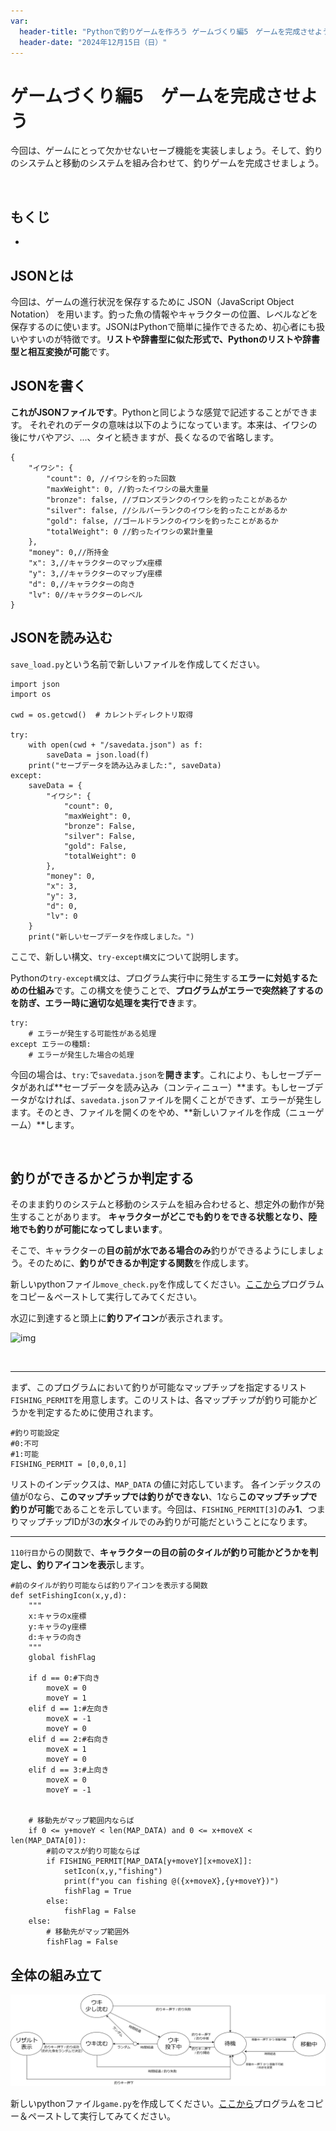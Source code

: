 ```yaml
---
var:
  header-title: "Pythonで釣りゲームを作ろう ゲームづくり編5　ゲームを完成させよう"
  header-date: "2024年12月15日（日）"
---
```


# ゲームづくり編5　ゲームを完成させよう

今回は、ゲームにとって欠かせないセーブ機能を実装しましょう。そして、釣りのシステムと移動のシステムを組み合わせて、釣りゲームを完成させましょう。

<br>

## もくじ
- [](advance05.html#)





## JSONとは

今回は、ゲームの進行状況を保存するために JSON（JavaScript Object Notation） を用います。釣った魚の情報やキャラクターの位置、レベルなどを保存するのに使います。JSONはPythonで簡単に操作できるため、初心者にも扱いやすいのが特徴です。**リストや辞書型に似た形式で、Pythonのリストや辞書型と相互変換が可能**です。

## JSONを書く

**これがJSONファイルです**。Pythonと同じような感覚で記述することができます。
それぞれのデータの意味は以下のようになっています。本来は、イワシの後にサバやアジ、...、タイと続きますが、長くなるので省略します。

```json{.numberLines startFrom=1 caption="savedata.json（解説付き）"}
{
    "イワシ": {
        "count": 0, //イワシを釣った回数
        "maxWeight": 0, //釣ったイワシの最大重量
        "bronze": false, //ブロンズランクのイワシを釣ったことがあるか
        "silver": false, //シルバーランクのイワシを釣ったことがあるか
        "gold": false, //ゴールドランクのイワシを釣ったことがあるか
        "totalWeight": 0 //釣ったイワシの累計重量
    },
    "money": 0,//所持金
    "x": 3,//キャラクターのマップx座標
    "y": 3,//キャラクターのマップy座標
    "d": 0,//キャラクターの向き
    "lv": 0//キャラクターのレベル
}
```

## JSONを読み込む

`save_load.py`という名前で新しいファイルを作成してください。

```python{.numberLines startFrom=1 caption="save_load.py"}
import json
import os

cwd = os.getcwd()  # カレントディレクトリ取得

try:
    with open(cwd + "/savedata.json") as f:
        saveData = json.load(f)
    print("セーブデータを読み込みました:", saveData)
except:
    saveData = {
        "イワシ": {
            "count": 0,
            "maxWeight": 0,
            "bronze": False,
            "silver": False,
            "gold": False,
            "totalWeight": 0
        },
        "money": 0,
        "x": 3,
        "y": 3,
        "d": 0,
        "lv": 0
    }
    print("新しいセーブデータを作成しました。")
```

ここで、新しい構文、`try-except構文`について説明します。

Pythonの`try-except構文`は、プログラム実行中に発生する**エラーに対処するための仕組み**です。この構文を使うことで、**プログラムがエラーで突然終了するのを防ぎ、エラー時に適切な処理を実行でき**ます。

```python{.numberLines startFrom=1 caption="try-except構文"}
try:
    # エラーが発生する可能性がある処理
except エラーの種類:
    # エラーが発生した場合の処理
```

今回の場合は、`try:`で`savedata.json`を**開きます**。これにより、もしセーブデータがあれば**セーブデータを読み込み（コンティニュー）**ます。もしセーブデータがなければ、`savedata.json`ファイルを開くことができず、エラーが発生します。そのとき、ファイルを開くのをやめ、**新しいファイルを作成（ニューゲーム）**します。

<br>

## 釣りができるかどうか判定する

そのまま釣りのシステムと移動のシステムを組み合わせると、想定外の動作が発生することがあります。 **キャラクターがどこでも釣りをできる状態となり、陸地でも釣りが可能になってしまいます**。

そこで、キャラクターの**目の前が水である場合のみ**釣りができるようにしましょう。そのために、**釣りができるか判定する関数**を作成します。

新しいpythonファイル`move_check.py`を作成してください。[ここから](https://github.com/k-768/PythonGameProgramming/blob/main/programs/move_check.py
)プログラムをコピー＆ペーストして実行してみてください。

水辺に到達すると頭上に**釣りアイコン**が表示されます。

![img](./figs/105/check.png)

<br>

---

まず、このプログラムにおいて釣りが可能なマップチップを指定するリスト`FISHING_PERMIT`を用意します。このリストは、各マップチップが釣り可能かどうかを判定するために使用されます。

```python{.numberLines startFrom=72 caption="move_check.py（抜粋）"}
#釣り可能設定
#0:不可
#1:可能
FISHING_PERMIT = [0,0,0,1]
```

リストのインデックスは、`MAP_DATA` の値に対応しています。
各インデックスの値が0なら、**このマップチップでは釣りができない**、1なら**このマップチップで釣りが可能**であることを示しています。今回は、`FISHING_PERMIT[3]`のみ**1**、つまりマップチップIDが3の**水**タイルでのみ釣りが可能だということになります。

---

`110行目`からの関数で、**キャラクターの目の前のタイルが釣り可能かどうかを判定し、釣りアイコンを表示**します。

```python{.numberLines startFrom=110 caption="move_check.py（抜粋）"}
#前のタイルが釣り可能ならば釣りアイコンを表示する関数
def setFishingIcon(x,y,d):
    """
    x:キャラのx座標
    y:キャラのy座標
    d:キャラの向き
    """
    global fishFlag
    
    if d == 0:#下向き
        moveX = 0
        moveY = 1
    elif d == 1:#左向き
        moveX = -1
        moveY = 0
    elif d == 2:#右向き
        moveX = 1
        moveY = 0
    elif d == 3:#上向き
        moveX = 0
        moveY = -1
    
    
    # 移動先がマップ範囲内ならば
    if 0 <= y+moveY < len(MAP_DATA) and 0 <= x+moveX < len(MAP_DATA[0]):
        #前のマスが釣り可能ならば
        if FISHING_PERMIT[MAP_DATA[y+moveY][x+moveX]]:
            setIcon(x,y,"fishing")
            print(f"you can fishing @({x+moveX},{y+moveY})")
            fishFlag = True
        else:
            fishFlag = False
    else:
        # 移動先がマップ範囲外
        fishFlag = False
```

## 全体の組み立て

![img](./figs/105/main.svg)

新しいpythonファイル`game.py`を作成してください。[ここから](https://github.com/k-768/PythonGameProgramming/blob/main/programs/game.py
)プログラムをコピー＆ペーストして実行してみてください。